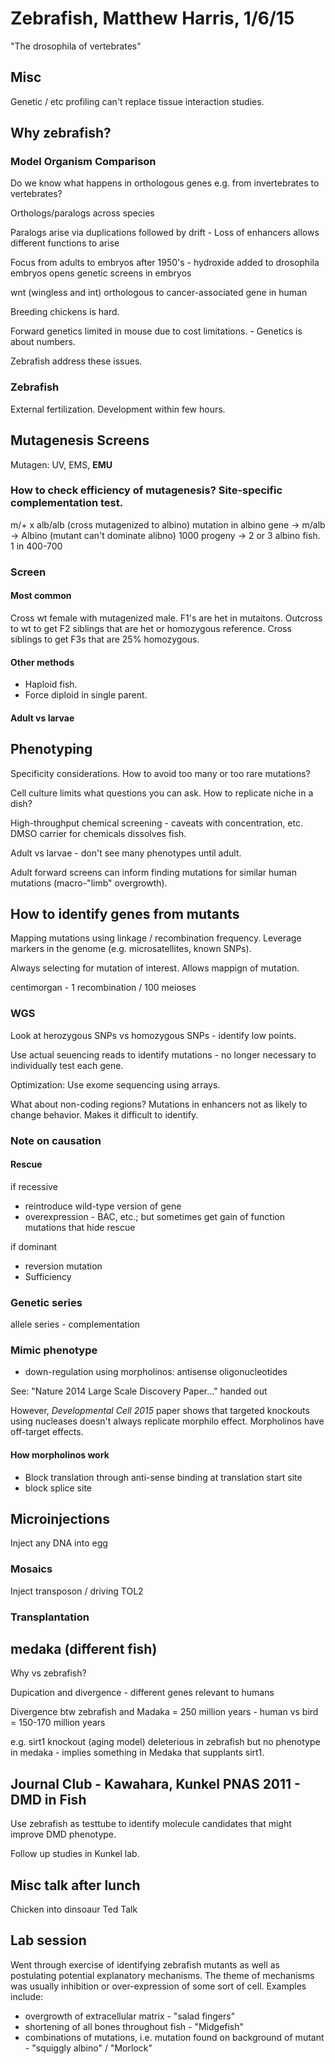 # Zebrafish, Matthew Harris, 1/6/15

"The drosophila of vertebrates"

## Misc

Genetic / etc profiling can't replace tissue interaction studies.

## Why zebrafish?

### Model Organism Comparison

Do we know what happens in orthologous genes e.g. from invertebrates to vertebrates?

Orthologs/paralogs across species

Paralogs arise via duplications followed by drift
    - Loss of enhancers allows different functions to arise

Focus from adults to embryos after 1950's
    - hydroxide added to drosophila embryos opens genetic screens in embryos

wnt (wingless and int) orthologous to cancer-associated gene in human

Breeding chickens is hard.

Forward genetics limited in mouse due to cost limitations.
    - Genetics is about numbers.

Zebrafish address these issues.

### Zebrafish

External fertilization. Development within few hours.

## Mutagenesis Screens

Mutagen: UV, EMS, **EMU**

### How to check efficiency of mutagenesis? Site-specific complementation test.

m/+ x alb/alb (cross mutagenized to albino)
mutation in albino gene -> m/alb -> Albino (mutant can't dominate alibno)
1000 progeny -> 2 or 3 albino fish. 1 in 400-700

### Screen

#### Most common

Cross wt female with mutagenized male.
F1's are het in mutaitons.
Outcross to wt to get F2 siblings that are het or homozygous reference.
Cross siblings to get F3s that are 25% homozygous.

#### Other methods

* Haploid fish.
* Force diploid in single parent.

#### Adult vs larvae

## Phenotyping

Specificity considerations. How to avoid too many or too rare mutations?

Cell culture limits what questions you can ask. How to replicate niche in a dish?

High-throughput chemical screening - caveats with concentration, etc. DMSO carrier for chemicals dissolves fish.

Adult vs larvae - don't see many phenotypes until adult.

Adult forward screens can inform finding mutations for similar human mutations (macro-"limb" overgrowth).

## How to identify genes from mutants

Mapping mutations using linkage / recombination frequency. Leverage markers in the genome (e.g. microsatellites, known SNPs).

Always selecting for mutation of interest.  Allows mappign of mutation.

centimorgan - 1 recombination / 100 meioses

### WGS

Look at herozygous SNPs vs homozygous SNPs - identify low points.

Use actual seuencing reads to identify mutations - no longer necessary to individually test each gene.

Optimization: Use exome sequencing using arrays.

What about non-coding regions?  Mutations in enhancers not as likely to change behavior.  Makes it difficult to identify.

### Note on causation

#### Rescue

if recessive
* reintroduce wild-type version of gene
* overexpression - BAC, etc.; but sometimes get gain of function mutations that hide rescue

if dominant
* reversion mutation
* Sufficiency

### Genetic series

allele series - complementation

### Mimic phenotype

* down-regulation using morpholinos: antisense oligonucleotides

See: "Nature 2014 Large Scale Discovery Paper..." handed out

However, *Developmental Cell 2015* paper shows that targeted knockouts using nucleases doesn't always replicate morphilo effect. Morpholinos have off-target effects.

#### How morpholinos work

* Block translation through anti-sense binding at translation start site
* block splice site

## Microinjections

Inject any DNA into egg

### Mosaics

Inject transposon / driving TOL2

### Transplantation

## medaka (different fish)

Why vs zebrafish?

Dupication and divergence - different genes relevant to humans

Divergence btw zebrafish and Madaka = 250 million years
    - human vs bird = 150-170 million years

e.g. sirt1 knockout (aging model) deleterious in zebrafish but no phenotype in medaka - implies something in Medaka that supplants sirt1.

## Journal Club - Kawahara, Kunkel PNAS 2011 - DMD in Fish

Use zebrafish as testtube to identify molecule candidates that might improve DMD phenotype.

Follow up studies in Kunkel lab.

## Misc talk after lunch

Chicken into dinsoaur Ted Talk

## Lab session

Went through exercise of identifying zebrafish mutants as well as postulating potential explanatory mechanisms.  The theme of mechanisms was usually inhibition or over-expression of some sort of cell.  Examples include:

* overgrowth of extracellular matrix - "salad fingers"
* shortening of all bones throughout fish - "Midgefish"
* combinations of mutations, i.e. mutation found on background of mutant - "squiggly albino" / "Morlock"
